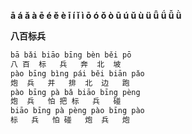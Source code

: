 
**ā á ǎ à ē é ě è ī í ǐ ì ō ó ǒ ò ū ú ǔ ù ü ǖ ǘ ǚ ǜ**

**八百标兵**
```c
bā bǎi biāo bīng bèn běi pō  
八 百  标   兵   奔  北  坡  
pào bīng bìng pái běi biān pǎo  
炮  兵   并   排  北  边   跑  
pào bīng pà bǎ biāo bīng pèng  
炮  兵   怕 把 标   兵   碰  
biāo bīng pà pèng pào bīng pào  
标   兵   怕 碰   炮  兵   炮  
```



